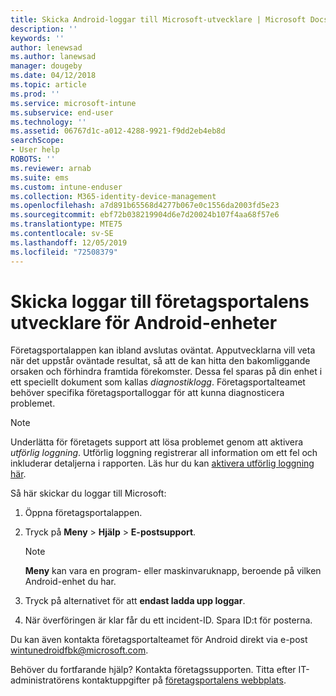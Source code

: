 ```yaml
---
title: Skicka Android-loggar till Microsoft-utvecklare | Microsoft Docs
description: ''
keywords: ''
author: lenewsad
ms.author: lanewsad
manager: dougeby
ms.date: 04/12/2018
ms.topic: article
ms.prod: ''
ms.service: microsoft-intune
ms.subservice: end-user
ms.technology: ''
ms.assetid: 06767d1c-a012-4288-9921-f9dd2eb4eb8d
searchScope:
- User help
ROBOTS: ''
ms.reviewer: arnab
ms.suite: ems
ms.custom: intune-enduser
ms.collection: M365-identity-device-management
ms.openlocfilehash: a7d891b65568d4277b067e0c1556da2003fd5e23
ms.sourcegitcommit: ebf72b038219904d6e7d20024b107f4aa68f57e6
ms.translationtype: MTE75
ms.contentlocale: sv-SE
ms.lasthandoff: 12/05/2019
ms.locfileid: "72508379"
---
```

# <a name="send-logs-to-the-company-portal-developers-for-android-devices"></a>Skicka loggar till företagsportalens utvecklare för Android-enheter

Företagsportalappen kan ibland avslutas oväntat. Apputvecklarna vill veta när det uppstår oväntade resultat, så att de kan hitta den bakomliggande orsaken och förhindra framtida förekomster. Dessa fel sparas på din enhet i ett speciellt dokument som kallas _diagnostiklogg_. Företagsportalteamet behöver specifika företagsportalloggar för att kunna diagnosticera problemet.

> [!Note]
> Underlätta för företagets support att lösa problemet genom att aktivera _utförlig loggning_. Utförlig loggning registrerar all information om ett fel och inkluderar detaljerna i rapporten. Läs hur du kan [aktivera utförlig loggning här](use-verbose-logging-to-help-your-it-administrator-fix-device-issues-android.md). 

Så här skickar du loggar till Microsoft:

1. Öppna företagsportalappen.

2. Tryck på **Meny** > **Hjälp** > **E-postsupport**.

    > [!NOTE]
    > **Meny** kan vara en program- eller maskinvaruknapp, beroende på vilken Android-enhet du har.

3. Tryck på alternativet för att **endast ladda upp loggar**.

4. När överföringen är klar får du ett incident-ID. Spara ID:t för posterna.

Du kan även kontakta företagsportalteamet för Android direkt via e-post <a href="mailto:wintunedroidfbk@microsoft.com?subject=Send logs to Microsoft&body=Describe the issue you are having.">wintunedroidfbk@microsoft.com</a>. 

Behöver du fortfarande hjälp? Kontakta företagssupporten. Titta efter IT-administratörens kontaktuppgifter på [företagsportalens webbplats](https://go.microsoft.com/fwlink/?linkid=2010980).
